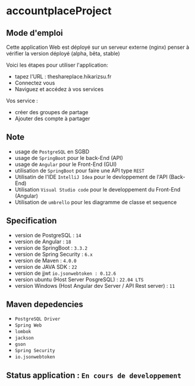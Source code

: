 # accountplaceProject
## Mode d'emploi
Cette application Web est déployé sur un serveur externe (nginx) penser à vérifier la version déployé (alpha, bêta, stable)

Voici les étapes pour utiliser l'application: 
- tapez l'URL : theshareplace.hikarizsu.fr 
- Connectez vous 
- Naviguez et accédez à vos services

Vos service : 
- créer des groupes de partage 
- Ajouter des compte à partager


##  Note
* usage de `PostgreSQL` en SGBD
* usage de `SpringBoot` pour le back-End (API)
* usage de `Angular` pour le Front-End (GUI)
* utilisation de `SpringBoot` pour faire une API type `REST`
* Utilisatin de l'IDE `IntelliJ Idea` pour le devloppement de l'API (Back-End)
* Utilisation `Visual Studio code` pour le developpement du Front-End (Angular)
* Utilisation de `umbrello` pour les diagramme de classe et sequence


## Specification
- version de PostgreSQL : `14`
- version de Angular : `18`
- version de SpringBoot : `3.3.2`
- version de Spring Security : `6.x`
- version de Maven : `4.0.0`
- version de JAVA SDK : `22`
- version de jjwt `io.jsonwebtoken : 0.12.6`
- version ubuntu (Host Server PosgreSQL) : `22.04 LTS`
- version Windows (Host Angular dev Server / API Rest server) : `11`

## Maven depedencies
* `PostgreSQL Driver`
* `Spring Web`
* `lombok`
* `jackson`
* `gson`
* `Spring Security`
* `io.jsonwebtoken`

## Status application : `En cours de developpement`
